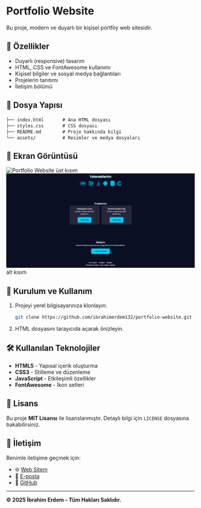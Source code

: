 # Portfolio Website

Bu proje, modern ve duyarlı bir kişisel portföy web sitesidir.

## 🚀 Özellikler
- Duyarlı (responsive) tasarım
- HTML, CSS ve FontAwesome kullanımı
- Kişisel bilgiler ve sosyal medya bağlantıları
- Projelerin tanıtımı
- İletişim bölümü

## 📂 Dosya Yapısı
```
├── index.html       # Ana HTML dosyası
├── styles.css       # CSS dosyası
├── README.md        # Proje hakkında bilgi
└── assets/          # Resimler ve medya dosyaları
```

## 📸 Ekran Görüntüsü
![Portfolio Website](assets/üst.png) üst kısım
![Portfolio Website](assets/alt.png) alt kısım

## 📌 Kurulum ve Kullanım
1. Projeyi yerel bilgisayarınıza klonlayın:
   ```sh
   git clone https://github.com/ibrahimerdem132/portfolio-website.git
   ```
2. HTML dosyasını tarayıcıda açarak önizleyin.

## 🛠 Kullanılan Teknolojiler
- **HTML5** - Yapısal içerik oluşturma
- **CSS3** - Stilleme ve düzenleme
- **JavaScript** - Etkileşimli özellikler
- **FontAwesome** - İkon setleri

## 📜 Lisans
Bu proje **MIT Lisansı** ile lisanslanmıştır. Detaylı bilgi için `LICENSE` dosyasına bakabilirsiniz.

## 📧 İletişim
Benimle iletişime geçmek için:
- 🌐 [Web Sitem](https://ibrahimerdem.net)
- 📩 [E-posta](mailto:mail@ibrahimerdem.net)
- 🐙 [GitHub](https://github.com/ibrahimerdem132)

---
**© 2025 İbrahim Erdem - Tüm Hakları Saklıdır.**
